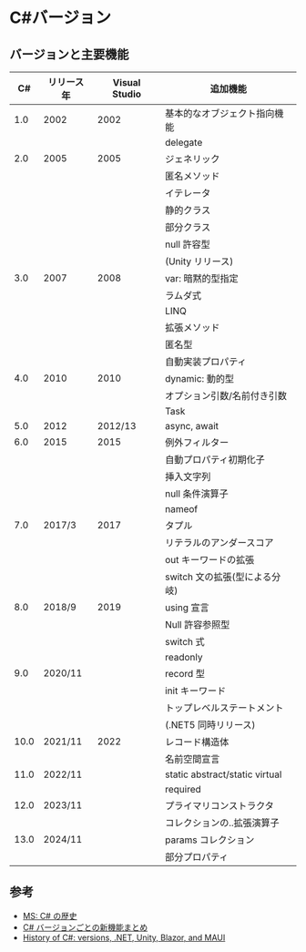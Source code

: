 # C#バージョン

## バージョンと主要機能

| C#   | リリース年 | Visual Studio | 追加機能                       |
| ---- | ---------- | ------------- | ------------------------------ |
| 1.0  | 2002       | 2002          | 基本的なオブジェクト指向機能   |
|      |            |               | delegate                       |
| 2.0  | 2005       | 2005          | ジェネリック                   |
|      |            |               | 匿名メソッド                   |
|      |            |               | イテレータ                     |
|      |            |               | 静的クラス                     |
|      |            |               | 部分クラス                     |
|      |            |               | null 許容型                    |
|      |            |               | (Unity リリース)               |
| 3.0  | 2007       | 2008          | var: 暗黙的型指定              |
|      |            |               | ラムダ式                       |
|      |            |               | LINQ                           |
|      |            |               | 拡張メソッド                   |
|      |            |               | 匿名型                         |
|      |            |               | 自動実装プロパティ             |
| 4.0  | 2010       | 2010          | dynamic: 動的型                |
|      |            |               | オプション引数/名前付き引数    |
|      |            |               | Task                           |
| 5.0  | 2012       | 2012/13       | async, await                   |
| 6.0  | 2015       | 2015          | 例外フィルター                 |
|      |            |               | 自動プロパティ初期化子         |
|      |            |               | 挿入文字列                     |
|      |            |               | null 条件演算子                |
|      |            |               | nameof                         |
| 7.0  | 2017/3     | 2017          | タプル                         |
|      |            |               | リテラルのアンダースコア       |
|      |            |               | out キーワードの拡張           |
|      |            |               | switch 文の拡張(型による分岐)  |
| 8.0  | 2018/9     | 2019          | using 宣言                     |
|      |            |               | Null 許容参照型                |
|      |            |               | switch 式                      |
|      |            |               | readonly                       |
| 9.0  | 2020/11    |               | record 型                      |
|      |            |               | init キーワード                |
|      |            |               | トップレベルステートメント     |
|      |            |               | (.NET5 同時リリース)           |
| 10.0 | 2021/11    | 2022          | レコード構造体                 |
|      |            |               | 名前空間宣言                   |
| 11.0 | 2022/11    |               | static abstract/static virtual |
|      |            |               | required                       |
| 12.0 | 2023/11    |               | プライマリコンストラクタ       |
|      |            |               | コレクションの..拡張演算子     |
| 13.0 | 2024/11    |               | params コレクション            |
|      |            |               | 部分プロパティ                 |

## 参考

- [MS: C# の歴史](https://learn.microsoft.com/ja-jp/dotnet/csharp/whats-new/csharp-version-history)
- [C# バージョンごとの新機能まとめ](https://soft-rime.com/post-19189/)
- [History of C#: versions, .NET, Unity, Blazor, and MAUI](https://pvs-studio.com/en/blog/posts/csharp/1248/)
